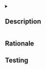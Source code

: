 <details>
<summary><h2>Description</h2></summary>
Some placeholder text
</details>

## Rationale

## Testing
